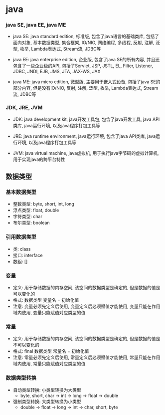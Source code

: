 # java

### java SE, java EE, java ME

- java SE: java standard edition, 标准版, 包含了java语言的基础类库, 包括了面向对象, 基本数据类型, 集合框架, IO/NIO, 网络编程, 多线程, 反射, 注解, 泛型, 枚举, Lambda表达式, Stream流, JDBC等

- java EE: java enterprise edition, 企业版, 包含了java SE的所有内容, 并且还包含了一些企业级的API, 包括了Servlet, JSP, JSTL, EL, Filter, Listener, JDBC, JNDI, EJB, JMS, JTA, JAX-WS, JAX

- java ME: java micro edition, 微型版, 主要用于嵌入式设备, 包括了java SE的部分内容, 但是没有IO/NIO, 反射, 注解, 泛型, 枚举, Lambda表达式, Stream流, JDBC等

### JDK, JRE, JVM   

- JDK: java development kit, java开发工具包, 包含了java开发工具, java API类库, java运行环境, 以及java程序打包工具等

- JRE: java runtime environment, java运行环境, 包含了java API类库, java运行环境, 以及java程序打包工具等

- JVM: java virtual machine, java虚拟机, 用于执行java字节码的虚拟计算机, 用于实现java的跨平台特性

## 数据类型

### 基本数据类型

- 整数类型: byte, short, int, long
- 浮点类型: float, double
- 字符类型: char
- 布尔类型: boolean

### 引用数据类型

- 类: class
- 接口: interface
- 数组: []

### 变量

- 定义: 用于存储数据的内存空间, 该空间的数据类型是确定的, 但是数据的值是可以变化的
- 格式: 数据类型 变量名 = 初始化值
- 注意: 变量必须先定义后使用, 变量定义后必须赋值才能使用, 变量只能在作用域内使用, 变量只能赋值对应类型的值

### 常量

- 定义: 用于存储数据的内存空间, 该空间的数据类型是确定的, 但是数据的值是不可以变化的
- 格式: final 数据类型 常量名 = 初始化值
- 注意: 常量必须先定义后使用, 常量定义后必须赋值才能使用, 常量只能在作用域内使用, 常量只能赋值对应类型的值

### 数据类型转换

- 自动类型转换: 小类型转换为大类型
    - byte, short, char -> int -> long -> float -> double
- 强制类型转换: 大类型转换为小类型
    - double -> float -> long -> int -> char, short, byte




